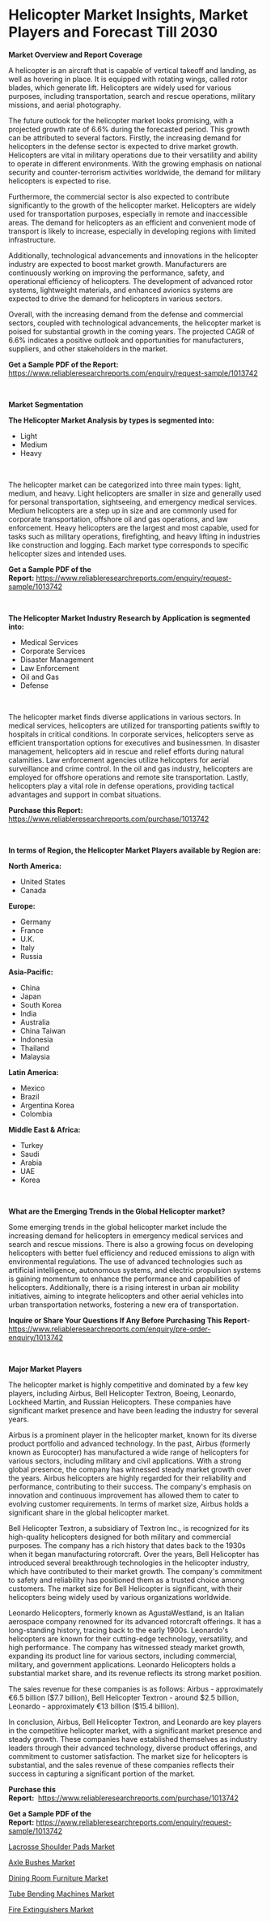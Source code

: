 <p><h1>Helicopter Market Insights, Market Players and Forecast Till 2030</h1></p><p><strong>Market Overview and Report Coverage</strong></p>
<p><p>A helicopter is an aircraft that is capable of vertical takeoff and landing, as well as hovering in place. It is equipped with rotating wings, called rotor blades, which generate lift. Helicopters are widely used for various purposes, including transportation, search and rescue operations, military missions, and aerial photography.</p><p>The future outlook for the helicopter market looks promising, with a projected growth rate of 6.6% during the forecasted period. This growth can be attributed to several factors. Firstly, the increasing demand for helicopters in the defense sector is expected to drive market growth. Helicopters are vital in military operations due to their versatility and ability to operate in different environments. With the growing emphasis on national security and counter-terrorism activities worldwide, the demand for military helicopters is expected to rise.</p><p>Furthermore, the commercial sector is also expected to contribute significantly to the growth of the helicopter market. Helicopters are widely used for transportation purposes, especially in remote and inaccessible areas. The demand for helicopters as an efficient and convenient mode of transport is likely to increase, especially in developing regions with limited infrastructure.</p><p>Additionally, technological advancements and innovations in the helicopter industry are expected to boost market growth. Manufacturers are continuously working on improving the performance, safety, and operational efficiency of helicopters. The development of advanced rotor systems, lightweight materials, and enhanced avionics systems are expected to drive the demand for helicopters in various sectors.</p><p>Overall, with the increasing demand from the defense and commercial sectors, coupled with technological advancements, the helicopter market is poised for substantial growth in the coming years. The projected CAGR of 6.6% indicates a positive outlook and opportunities for manufacturers, suppliers, and other stakeholders in the market.</p></p>
<p><strong>Get a Sample PDF of the Report:</strong> <a href="https://www.reliableresearchreports.com/enquiry/request-sample/1013742">https://www.reliableresearchreports.com/enquiry/request-sample/1013742</a></p>
<p>&nbsp;</p>
<p><strong>Market Segmentation</strong></p>
<p><strong>The Helicopter Market Analysis by types is segmented into:</strong></p>
<p><ul><li>Light</li><li>Medium</li><li>Heavy</li></ul></p>
<p>&nbsp;</p>
<p><p>The helicopter market can be categorized into three main types: light, medium, and heavy. Light helicopters are smaller in size and generally used for personal transportation, sightseeing, and emergency medical services. Medium helicopters are a step up in size and are commonly used for corporate transportation, offshore oil and gas operations, and law enforcement. Heavy helicopters are the largest and most capable, used for tasks such as military operations, firefighting, and heavy lifting in industries like construction and logging. Each market type corresponds to specific helicopter sizes and intended uses.</p></p>
<p><strong>Get a Sample PDF of the Report:</strong>&nbsp;<a href="https://www.reliableresearchreports.com/enquiry/request-sample/1013742">https://www.reliableresearchreports.com/enquiry/request-sample/1013742</a></p>
<p>&nbsp;</p>
<p><strong>The Helicopter Market Industry Research by Application is segmented into:</strong></p>
<p><ul><li>Medical Services</li><li>Corporate Services</li><li>Disaster Management</li><li>Law Enforcement</li><li>Oil and Gas</li><li>Defense</li></ul></p>
<p>&nbsp;</p>
<p><p>The helicopter market finds diverse applications in various sectors. In medical services, helicopters are utilized for transporting patients swiftly to hospitals in critical conditions. In corporate services, helicopters serve as efficient transportation options for executives and businessmen. In disaster management, helicopters aid in rescue and relief efforts during natural calamities. Law enforcement agencies utilize helicopters for aerial surveillance and crime control. In the oil and gas industry, helicopters are employed for offshore operations and remote site transportation. Lastly, helicopters play a vital role in defense operations, providing tactical advantages and support in combat situations.</p></p>
<p><strong>Purchase this Report:</strong>&nbsp; <a href="https://www.reliableresearchreports.com/purchase/1013742">https://www.reliableresearchreports.com/purchase/1013742</a></p>
<p>&nbsp;</p>
<p><strong>In terms of Region, the Helicopter Market Players available by Region are:</strong></p>
<p>
    <p> <strong> North America: </strong>
        <ul>
            <li>United States</li>
            <li>Canada</li>
        </ul>
        </p> 
    <p> <strong> Europe: </strong>
        <ul>
            <li>Germany</li>
            <li>France</li>
            <li>U.K.</li>
            <li>Italy</li>
            <li>Russia</li>
        </ul>
        </p> 
    <p> <strong> Asia-Pacific: </strong>
        <ul>
            <li>China</li>
            <li>Japan</li>
            <li>South Korea</li>
            <li>India</li>
            <li>Australia</li>
            <li>China Taiwan</li>
            <li>Indonesia</li>
            <li>Thailand</li>
            <li>Malaysia</li>
        </ul>
        </p> 
    <p> <strong> Latin America: </strong>
        <ul>
            <li>Mexico</li>
            <li>Brazil</li>
            <li>Argentina Korea</li>
            <li>Colombia</li>
        </ul>
        </p> 
    <p> <strong> Middle East & Africa: </strong>
        <ul>
            <li>Turkey</li>
            <li>Saudi</li>
            <li>Arabia</li>
            <li>UAE</li>
            <li>Korea</li>
        </ul>
    </p>
    </p>
<p>&nbsp;</p>
<p><strong>What are the Emerging Trends in the Global Helicopter market?</strong></p>
<p><p>Some emerging trends in the global helicopter market include the increasing demand for helicopters in emergency medical services and search and rescue missions. There is also a growing focus on developing helicopters with better fuel efficiency and reduced emissions to align with environmental regulations. The use of advanced technologies such as artificial intelligence, autonomous systems, and electric propulsion systems is gaining momentum to enhance the performance and capabilities of helicopters. Additionally, there is a rising interest in urban air mobility initiatives, aiming to integrate helicopters and other aerial vehicles into urban transportation networks, fostering a new era of transportation.</p></p>
<p><strong>Inquire or Share Your Questions If Any Before Purchasing This Report</strong>- <a href="https://www.reliableresearchreports.com/enquiry/pre-order-enquiry/1013742">https://www.reliableresearchreports.com/enquiry/pre-order-enquiry/1013742</a></p>
<p>&nbsp;</p>
<p><strong>Major Market Players</strong></p>
<p><p>The helicopter market is highly competitive and dominated by a few key players, including Airbus, Bell Helicopter Textron, Boeing, Leonardo, Lockheed Martin, and Russian Helicopters. These companies have significant market presence and have been leading the industry for several years.</p><p>Airbus is a prominent player in the helicopter market, known for its diverse product portfolio and advanced technology. In the past, Airbus (formerly known as Eurocopter) has manufactured a wide range of helicopters for various sectors, including military and civil applications. With a strong global presence, the company has witnessed steady market growth over the years. Airbus helicopters are highly regarded for their reliability and performance, contributing to their success. The company's emphasis on innovation and continuous improvement has allowed them to cater to evolving customer requirements. In terms of market size, Airbus holds a significant share in the global helicopter market.</p><p>Bell Helicopter Textron, a subsidiary of Textron Inc., is recognized for its high-quality helicopters designed for both military and commercial purposes. The company has a rich history that dates back to the 1930s when it began manufacturing rotorcraft. Over the years, Bell Helicopter has introduced several breakthrough technologies in the helicopter industry, which have contributed to their market growth. The company's commitment to safety and reliability has positioned them as a trusted choice among customers. The market size for Bell Helicopter is significant, with their helicopters being widely used by various organizations worldwide.</p><p>Leonardo Helicopters, formerly known as AgustaWestland, is an Italian aerospace company renowned for its advanced rotorcraft offerings. It has a long-standing history, tracing back to the early 1900s. Leonardo's helicopters are known for their cutting-edge technology, versatility, and high performance. The company has witnessed steady market growth, expanding its product line for various sectors, including commercial, military, and government applications. Leonardo Helicopters holds a substantial market share, and its revenue reflects its strong market position.</p><p>The sales revenue for these companies is as follows: Airbus - approximately €6.5 billion ($7.7 billion), Bell Helicopter Textron - around $2.5 billion, Leonardo - approximately €13 billion ($15.4 billion).</p><p>In conclusion, Airbus, Bell Helicopter Textron, and Leonardo are key players in the competitive helicopter market, with a significant market presence and steady growth. These companies have established themselves as industry leaders through their advanced technology, diverse product offerings, and commitment to customer satisfaction. The market size for helicopters is substantial, and the sales revenue of these companies reflects their success in capturing a significant portion of the market.</p></p>
<p><strong>Purchase this Report:</strong>&nbsp;&nbsp;<a href="https://www.reliableresearchreports.com/purchase/1013742">https://www.reliableresearchreports.com/purchase/1013742</a></p>
<p></p>
<p><strong>Get a Sample PDF of the Report:</strong>&nbsp;<a href="https://www.reliableresearchreports.com/enquiry/request-sample/1013742">https://www.reliableresearchreports.com/enquiry/request-sample/1013742</a></p>
<p><p><a href="https://medium.com/@rosaerluke/analyzing-lacrosse-shoulder-pads-market-global-industry-perspective-and-forecast-2023-to-2030-9e2c4db028ad">Lacrosse Shoulder Pads Market</a></p><p><a href="https://github.com/scarol104/Market-Research-Report-List-1/blob/main/axle-bushes-market.md">Axle Bushes Market</a></p><p><a href="https://medium.com/@adolfoadams1988/decoding-dining-room-furniture-market-metrics-market-share-trends-and-growth-patterns-88d5fb3fb391">Dining Room Furniture Market</a></p><p><a href="https://www.linkedin.com/pulse/tube-bending-machines-market-size-share-amp-trends-analysis-vbs2e/">Tube Bending Machines Market</a></p><p><a href="https://www.linkedin.com/pulse/fire-extinguishers-market-size-share-amp-trends-analysis-wswge/">Fire Extinguishers Market</a></p></p>